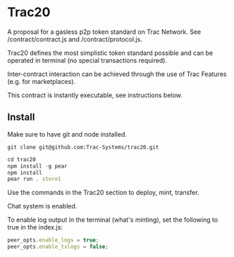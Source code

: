 # Trac20

A proposal for a gasless p2p token standard on Trac Network. See /contract/contract.js and /contract/protocol.js.

Trac20 defines the most simplistic token standard possible and can be operated in terminal (no special transactions required).

Inter-contract interaction can be achieved through the use of Trac Features (e.g. for marketplaces).

This contract is instantly executable, see instructions below.

## Install

Make sure to have git and node installed.

```shell
git clone git@github.com:Trac-Systems/trac20.git
```

```js
cd trac20
npm install -g pear
npm install
pear run . store1
```

Use the commands in the Trac20 section to deploy, mint, transfer.

Chat system is enabled.

To enable log output in the terminal (what's minting), set the following to true in the index.js:

```js
peer_opts.enable_logs = true;
peer_opts.enable_txlogs = false;
```

